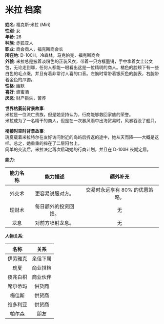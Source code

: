 # 米拉 档案

**姓名**: 福克斯·米拉 (Miri)  
**性别**: 女  
**年龄**: 26  
**种族**: 赤狐亚人  
**职业**: 商会商人，福克斯商会长  
**所在地**: D-100H，冷森林，马克帕克，福克斯商会  
**外貌**: 米拉总是披着淡粉色的正装风衣，带着一只方框墨镜，手中拿着女士公文包，无论走到哪，任何人都能一眼看出这是一位精明的商人。橘色的脸颊下有一些白色的毛点缀，并且有着非常讨人喜的口音。左腕时常带着银灰色的腕表，右腕带着金色的爪镯。  
**性格**: 幽默  
**喜好**: 蜂蜜酒  
**厌恶**: 财产损失，苦荞  

**世界枯萎前背景故事**:  
米拉是一位流亡贵族，但是她坚持认为，行商能够救回家族的荣誉。  
米拉成为了一名精干的商人，但是在一次暴风雨中出海贸易时，风暴吞没了船只。

**衔接时空时背景故事**:  
瑰夏载着米拉特尔在友好访问附近的岛屿后折返的途中，她从天而降——大概是这样。总之，她重重的摔在了二层阳台上。  
简单的交流后，米拉决定再次启动她的行商计划，并且在 D-100H 长期定居。

**能力**:

|能力名称|能力描述|额外补充|
|:---:|:---:|:---:|
|外交术|更容易说服对方。|交易时永远享有 80% 的优惠策略。|
|理财术|每日额外的投资回馈。|无|
|龙息|对前方喷射龙息。|无|

**人物关系**:

|名称|关系|
|:---:|:---:|
|伊劳雅克|亲信下属|
|瑰夏|商业搭档|
|夜兆白枳|商业伙伴|
|席尔蒂玛|供货商|
|梅佳斯|供货商|
|维多利亚|供货商|
|帕尔森|朋友|